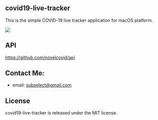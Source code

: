## covid19-live-tracker
This is the simple COVID-19 live tracker application for macOS platform.

![](img/screencast1.gif)

## API
https://github.com/novelcovid/api

## Contact Me:
* email: subselect@gmail.com

## License
covid19-live-tracker is released under the MIT license.

